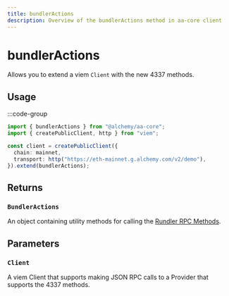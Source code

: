 ```yaml
---
title: bundlerActions
description: Overview of the bundlerActions method in aa-core client
---
```


# bundlerActions

Allows you to extend a viem `Client` with the new 4337 methods.

## Usage

:::code-group

```ts [example.ts]
import { bundlerActions } from "@alchemy/aa-core";
import { createPublicClient, http } from "viem";

const client = createPublicClient({
  chain: mainnet,
  transport: http("https://eth-mainnet.g.alchemy.com/v2/demo"),
}).extend(bundlerActions);
```

## Returns

### `BundlerActions`

An object containing utility methods for calling the [Rundler RPC Methods](/packages/aa-core/bundler-client/index#rpc-methods).

## Parameters

### `Client`

A viem Client that supports making JSON RPC calls to a Provider that supports the 4337 methods.
